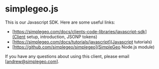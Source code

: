 # simplegeo.js

This is our Javascript SDK. Here are some useful links:

* [https://simplegeo.com/docs/clients-code-libraries/javascript-sdk](Client setup, introduction, JSONP tokens)
* [https://simplegeo.com/docs/tutorials/javascript](Javascript tutorials)
* [https://github.com/simplegeo/simplegeo](SimpleGeo Node.js module)

If you have any questions about using this client, please email [andrew@simplegeo.com].
